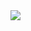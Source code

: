 <img src="https://fustyles.github.io/webduino/LinkIt7697/test_myMutation/img/fuMutatorWorkspaceToCode.png">
